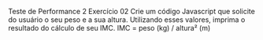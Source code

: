 Teste de Performance 2
Exercício 02
Crie um código Javascript que solicite do usuário o seu peso e a sua altura. Utilizando esses valores, imprima o resultado do cálculo de seu IMC. IMC = peso (kg) / altura² (m)
